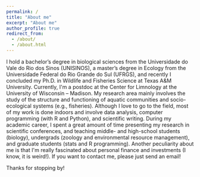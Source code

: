 ```yaml
---
permalink: /
title: "About me"
excerpt: "About me"
author_profile: true
redirect_from: 
  - /about/
  - /about.html
---
```


I hold a bachelor’s degree in biological sciences from the Universidade do Vale do Rio dos Sinos (UNISINOS), a master’s degree in Ecology from the Universidade Federal do Rio Grande do Sul (UFRGS), and recently I concluded my Ph.D. in Wildlife and Fisheries Science at Texas A&M University. Currently, I'm a postdoc at the Center for Limnology at the University of Wisconsin – Madison. My research area mainly involves the study of the structure and functioning of aquatic communities and socio-ecological systems (e.g., fisheries). Although I love to go to the field, most of my work is done indoors and involve data analysis, computer programming (with R and Python), and scientific writing. During my academic career, I spent a great amount of time presenting my research in scientific conferences, and teaching middle- and high-school students (biology), undergrads (zoology and environmental resource management), and graduate students (stats and R programming). Another peculiarity about me is that I'm really fascinated about personal finance and investments (I know, it is weird!). If you want to contact me, please just send an email!

Thanks for stopping by!



